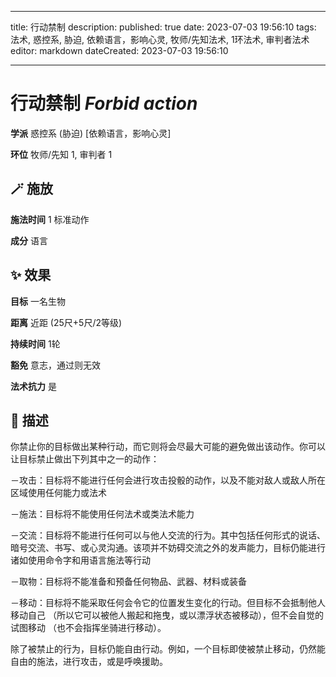 
---
title: 行动禁制
description: 
published: true
date: 2023-07-03 19:56:10
tags: 法术, 惑控系, 胁迫, 依赖语言，影响心灵, 牧师/先知法术, 1环法术, 审判者法术
editor: markdown
dateCreated: 2023-07-03 19:56:10

---

# **行动禁制** *Forbid action*

**学派** 惑控系 (胁迫) \[依赖语言，影响心灵\] 

**环位** 牧师/先知 1, 审判者 1

## 🪄 施放

**施法时间** 1 标准动作

**成分** 语言

## ✨ 效果 

**目标** 一名生物 

**距离** 近距 (25尺+5尺/2等级)  

**持续时间** 1轮 

**豁免** 意志，通过则无效

**法术抗力** 是

## 📖 描述

你禁止你的目标做出某种行动，而它则将会尽最大可能的避免做出该动作。你可以让目标禁止做出下列其中之一的动作：

－攻击：目标将不能进行任何会进行攻击投骰的动作，以及不能对敌人或敌人所在区域使用任何能力或法术

－施法：目标将不能使用任何法术或类法术能力

－交流：目标将不能进行任何可以与他人交流的行为。其中包括任何形式的说话、暗号交流、书写、或心灵沟通。该项并不妨碍交流之外的发声能力，目标仍能进行诸如使用命令字和用语言施法等行动

－取物：目标将不能准备和预备任何物品、武器、材料或装备

－移动：目标将不能采取任何会令它的位置发生变化的行动。但目标不会抵制他人移动自己 （所以它可以被他人搬起和拖曳，或以漂浮状态被移动），但不会自觉的试图移动 （也不会指挥坐骑进行移动）。

除了被禁止的行为，目标仍能自由行动。例如，一个目标即使被禁止移动，仍然能自由的施法，进行攻击，或是呼唤援助。
    